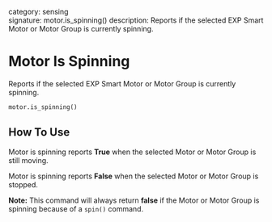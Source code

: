category: sensing  
signature: motor.is_spinning()
description:  Reports if the selected EXP Smart Motor or Motor Group is currently spinning.

# Motor Is Spinning

Reports if the selected EXP Smart Motor or Motor Group is currently spinning.

```python
motor.is_spinning()
```

## How To Use

Motor is spinning reports **True** when the selected Motor or Motor Group is still moving.

Motor is spinning reports **False** when the selected Motor or Motor Group is stopped.

**Note:** This command will always return **false** if the Motor or Motor Group is spinning because of a `spin()` command.

<advanced>
</advanced>
